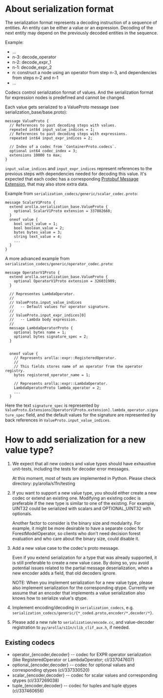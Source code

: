 # About serialization format

The serialization format represents a decoding instruction of a sequence of
entities. An entity can be either a value or an expression. Decoding of the next
entity may depend on the previously decoded entities in the sequence.

Example:

*   ...
*   n-3: decode_operator
*   n-2: decode_expr_1
*   n-1: decode_expr_2
*   n: construct a node using an operator from step n-3, and dependencies from
    steps n-2 and n-1
*   ...

Codecs control serialization format of values. And the serialization format for
expression nodes is predefined and cannot be changed.

Each value gets serialized to a ValueProto message (see
serialization_base/base.proto):

```
message ValueProto {
  // References to past decoding steps with values.
  repeated int64 input_value_indices = 1;
  // References to past decoding steps with expressions.
  repeated int64 input_expr_indices = 2;

  // Index of a codec from `ContainerProto.codecs`.
  optional int64 codec_index = 3;
  extensions 10000 to max;
}
```

`input_value_indices` and `input_expr_indices` represent references to the
previous steps with dependencies needed for decoding this value. It's expected
that each codec has a corresponding
[Protobuf Message Extension](https://developers.google.com/protocol-buffers/docs/proto#extensions),
that may also store extra data.

Example from `serialization_codecs/generic/scalar_codec.proto`:

```
message ScalarV1Proto {
  extend arolla.serialization_base.ValueProto {
    optional ScalarV1Proto extension = 337082660;
  }
  oneof value {
    bool unit_value = 1;
    bool boolean_value = 2;
    bytes bytes_value = 3;
    string text_value = 4;
    ...
  }
}
```

A more advanced example from
`serialization_codecs/generic/operator_codec.proto`:

```
message OperatorV1Proto {
  extend arolla.serialization_base.ValueProto {
    optional OperatorV1Proto extension = 326031909;
  }

  // Representes LambdaOperator.
  //
  // ValueProto.input_value_indices
  //   -- Default values for operator signature.
  //
  // ValueProto.input_expr_indices[0]
  //   -- Lambda body expression.
  //
  message LambdaOperatorProto {
    optional bytes name = 1;
    optional bytes signature_spec = 2;
  }


  oneof value {
    // Represents arolla::expr::RegisteredOperator.
    //
    // This fields stores name of an operator from the operator registry.
    bytes registered_operator_name = 1;

    // Represents arolla::expr::LambdaOperator.
    LambdaOperatorProto lambda_operator = 2;
    ...
  }
```

Here the text `signature_spec` is represented by
`ValueProto.Extensions[OperatorV1Proto.extension].lambda_operator.signature_spec`
field, and the default values for the signature are represented by back
references in `ValueProto.input_value_indices`.

# How to add serialization for a new value type?

1.  We expect that all new codecs and value types should have exhaustive
    unit-tests, including the tests for decoder error messages.

    At this moment, most of tests are implemented in Python. Please check
    directory: py/arolla/s11n/testing

2.  If you want to support a new value type, you should either create a new
    codec or extend an existing one. Modifying an existing codec is preferable
    if the new type is similar to one of the existing. For example, UINT32 could
    be serialized with scalars and OPTIONAL_UINT32 with optionals.

    Another factor to consider is the binary size and modularity. For example,
    it might be more desirable to have a separate codec for ForestModelOperator,
    so clients who don't need decision forest evaluation and who care about the
    binary size, could disable it.

3.  Add a new value case to the codec's proto message.

    Even if you extend serialization for a type that was already supported, it
    is still preferable to create a new value case. By doing so, you avoid
    potential issues related to the partial message deserialization, when a new
    encoder adds a field, that old decoders ignore.

    NOTE: When you implement serialization for a new value type, please also
    implement serialization for the corresponding qtype. Currently we assume
    that an encoder that implements a value serialization also knows how to
    serialize value's qtype.

4.  Implement encoding/decoding in `serialization_codecs`,
    e.g. `serialization_codecs/generic/{*_coded.proto,encoder/*,decoder/*}`.

5.  Please add a new rule to `serialization/encode.cc`, and
    value-decoder registration to `py/arolla/s11n/clib_clif_aux.h`,
    if needed.

## Existing codecs

*   operator_{encoder,decoder} -- codec for EXPR operator serialization (like
    RegisteredOperator or LambdaOperator; cl/337047607)
*   optional_{encoder,decoder} -- codec for optional values and corresponding
    qtypes (cl/337330520)
*   scalar_{encoder,decoder} -- codec for scalar values and corresponding qtypes
    (cl/337269038)
*   tuple_{encoder,decoder} -- codec for tuples and tuple qtypes (cl/337460656)
